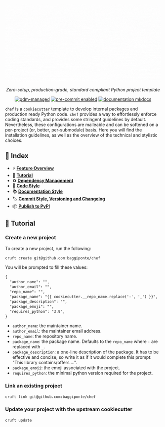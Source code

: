 <center>

![chef logo](./assets/logo.gif)

_Zero-setup, production-grade, standard compliant Python project template_

[![pdm-managed](https://img.shields.io/badge/pdm-managed-blueviolet)](https://pdm.fming.dev)
[![pre-commit enabled](https://img.shields.io/badge/pre--commit-enabled-brightgreen?logo=pre-commit&logoColor=white)](https://github.com/pre-commit/pre-commit)
[![documentation mkdocs](https://img.shields.io/badge/documentation-mkdocs-0094F5)](https://www.mkdocs.org/)

</center>

`chef` is a [`cookiecutter`](https://www.cookiecutter.io/) template to develop internal packages and production ready Python code. `chef` provides a way to effortlessly enforce coding standards, and provides some stringent guidelines by default. Nevertheless, these configurations are malleable and can be softened on a per-project (or, better, per-submodule) basis. Here you will find the installation guidelines, as well as the overview of the technical and stylistic choices.

## 🔖 Index

- ⚡ [**Feature Overview**](./overview.md)
- 🚀 [**Tutorial**](./tutorial.md)
- ♻️ [**Dependency Management**](./pdm.md)
- 🎨 [**Code Style**](./style.md)
- 📚 [**Documentation Style**](./docs.md)
- 🏷️ [**Commit Style, Versioning and Changelog**](./commitizen.md)
- 📦 [**Publish to PyPI**](./publish.md)

## 🏫 Tutorial

### Create a new project

To create a new project, run the following:

```bash
cruft create git@github.com:baggiponte/chef
```

You will be prompted to fill these values:

```{ .json .no-copy }
{
  "author_name": "",
  "author_email": "",
  "repo_name": "",
  "package_name": "{{ cookiecutter.__repo_name.replace('-', '_') }}",
  "package_description": "",
  "package_emoji": "",
  "requires_python": "3.9",
}
```

- `author_name`: the maintainer name.
- `author_email`: the maintainer email address.
- `repo_name`: the repository name.
- `package_name`: the package name. Defaults to the `repo_name` where `-` are replaced with `_`.
- `package_description`: a one-line description of the package. It has to be effective and concise, so write it as if it would complete this prompt: "This library contains/offers ...".
- `package_emoji`: the emoji associated with the project.
- `requires_python`: the minimal python version required for the project.


### Link an existing project

```bash
cruft link git@github.com:baggiponte/chef
```

### Update your project with the upstream cookiecutter

```bash
cruft update
```
